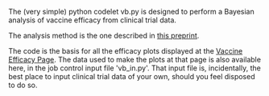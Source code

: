 The (very simple) python codelet vb.py is designed to perform a Bayesian analysis of vaccine efficacy from clinical trial data.

The analysis method is the one described in <a href=https://www.medrxiv.org/content/10.1101/2020.12.07.20244954v1>this preprint</a>. 

The code is the basis for all the efficacy plots displayed at the <a href=https://wordpress.cels.anl.gov/covid-vaccine-efficacy/>Vaccine Efficacy Page</a>. The data used to make the plots at that page is also available here, in the job control input file 'vb_in.py'. That input file is, incidentally, the best place to input clinical trial data of your own, should you feel disposed to do so.
